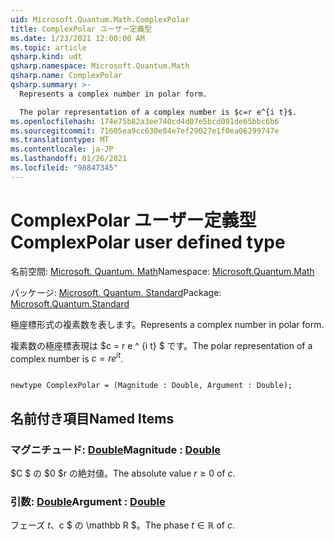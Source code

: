 ```yaml
---
uid: Microsoft.Quantum.Math.ComplexPolar
title: ComplexPolar ユーザー定義型
ms.date: 1/23/2021 12:00:00 AM
ms.topic: article
qsharp.kind: udt
qsharp.namespace: Microsoft.Quantum.Math
qsharp.name: ComplexPolar
qsharp.summary: >-
  Represents a complex number in polar form.

  The polar representation of a complex number is $c=r e^{i t}$.
ms.openlocfilehash: 174e75b82a3ee740cd4d07e5bcd091de65bbc6b6
ms.sourcegitcommit: 71605ea9cc630e84e7ef29027e1f0ea06299747e
ms.translationtype: MT
ms.contentlocale: ja-JP
ms.lasthandoff: 01/26/2021
ms.locfileid: "98847345"
---
```

# <a name="complexpolar-user-defined-type"></a><span data-ttu-id="47ca5-102">ComplexPolar ユーザー定義型</span><span class="sxs-lookup"><span data-stu-id="47ca5-102">ComplexPolar user defined type</span></span>

<span data-ttu-id="47ca5-103">名前空間: [Microsoft. Quantum. Math](xref:Microsoft.Quantum.Math)</span><span class="sxs-lookup"><span data-stu-id="47ca5-103">Namespace: [Microsoft.Quantum.Math](xref:Microsoft.Quantum.Math)</span></span>

<span data-ttu-id="47ca5-104">パッケージ: [Microsoft. Quantum. Standard](https://nuget.org/packages/Microsoft.Quantum.Standard)</span><span class="sxs-lookup"><span data-stu-id="47ca5-104">Package: [Microsoft.Quantum.Standard](https://nuget.org/packages/Microsoft.Quantum.Standard)</span></span>


<span data-ttu-id="47ca5-105">極座標形式の複素数を表します。</span><span class="sxs-lookup"><span data-stu-id="47ca5-105">Represents a complex number in polar form.</span></span>

<span data-ttu-id="47ca5-106">複素数の極座標表現は $c = r e ^ {i t} $ です。</span><span class="sxs-lookup"><span data-stu-id="47ca5-106">The polar representation of a complex number is $c=r e^{i t}$.</span></span>

```qsharp

newtype ComplexPolar = (Magnitude : Double, Argument : Double);
```



## <a name="named-items"></a><span data-ttu-id="47ca5-107">名前付き項目</span><span class="sxs-lookup"><span data-stu-id="47ca5-107">Named Items</span></span>

### <a name="magnitude--double"></a><span data-ttu-id="47ca5-108">マグニチュード: [Double](xref:microsoft.quantum.lang-ref.double)</span><span class="sxs-lookup"><span data-stu-id="47ca5-108">Magnitude : [Double](xref:microsoft.quantum.lang-ref.double)</span></span>

<span data-ttu-id="47ca5-109">$C $ の $0 $r の絶対値。</span><span class="sxs-lookup"><span data-stu-id="47ca5-109">The absolute value $r \ge 0$ of $c$.</span></span>
### <a name="argument--double"></a><span data-ttu-id="47ca5-110">引数: [Double](xref:microsoft.quantum.lang-ref.double)</span><span class="sxs-lookup"><span data-stu-id="47ca5-110">Argument : [Double](xref:microsoft.quantum.lang-ref.double)</span></span>

<span data-ttu-id="47ca5-111">フェーズ $t、$c $ の \mathbb R $。</span><span class="sxs-lookup"><span data-stu-id="47ca5-111">The phase $t \in \mathbb R$ of $c$.</span></span>